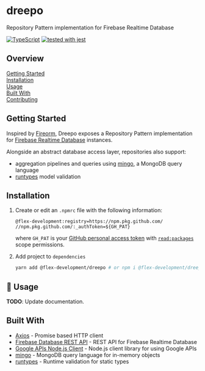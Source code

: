# dreepo

Repository Pattern implementation for Firebase Realtime Database

[![TypeScript](https://badgen.net/badge/-/typescript?icon=typescript&label)](https://www.typescriptlang.org/)
[![tested with jest](https://img.shields.io/badge/tested_with-jest-99424f.svg)](https://github.com/facebook/jest)

## Overview

[Getting Started](#getting-started)  
[Installation](#installation)  
[Usage](#🚧-usage)  
[Built With](#built-with)  
[Contributing](docs/CONTRIBUTING.md)

## Getting Started

Inspired by [Fireorm][1], Dreepo exposes a Repository Pattern implementation for
[Firebase Realtime Database][2] instances.

Alongside an abstract database access layer, repositories also support:

- aggregation pipelines and queries using [mingo][3], a MongoDB query language
- [runtypes][4] model validation

## Installation

1. Create or edit an `.npmrc` file with the following information:

   ```utf-8
   @flex-development:registry=https://npm.pkg.github.com/
   //npm.pkg.github.com/:_authToken=${GH_PAT}
   ```

   where `GH_PAT` is your [GitHub personal access token][5] with
   [`read:packages`][6] scope permissions.

2. Add project to `dependencies`

   ```zsh
   yarn add @flex-development/dreepo # or npm i @flex-development/dreepo
   ```

## :construction: Usage

**TODO**: Update documentation.

## Built With

- [Axios][7] - Promise based HTTP client
- [Firebase Database REST API][2] - REST API for Firebase Realtime Database
- [Google APIs Node.js Client][8] - Node.js client library for using Google APIs
- [mingo][3] - MongoDB query language for in-memory objects
- [runtypes][4] - Runtime validation for static types

[1]: https://github.com/wovalle/fireorm
[2]: https://firebase.google.com/docs/reference/rest/database
[3]: https://github.com/kofrasa/mingo
[4]: https://github.com/pelotom/runtypes
[5]:
  https://docs.github.com/en/github/authenticating-to-github/creating-a-personal-access-token
[6]:
  https://docs.github.com/en/developers/apps/scopes-for-oauth-apps#available-scopes
[7]: https://github.com/axios/axios
[8]: https://github.com/googleapis/google-api-nodejs-client

